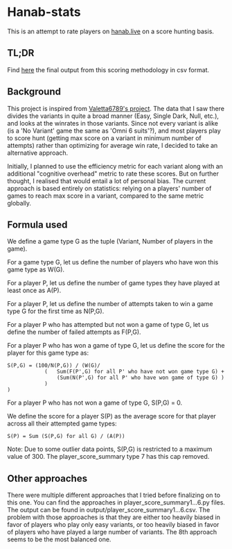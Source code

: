 # Hanab-stats

This is an attempt to rate players on [hanab.live](http://hanab.live/) on a score hunting basis.

## TL;DR

Find [here](https://github.com/Lel0uch-H/hanab-stats/blob/main/output/player_score_summary8.csv) the final output from this scoring methodology in csv format.

## Background

This project is inspired from [Valetta6789&#39;s project](https://github.com/Aigul9/hanabi-stats). The data that I saw there divides the variants in quite a broad manner (Easy, Single Dark, Null, etc.), and looks at the winrates in those variants. Since not every variant is alike (is a &#39;No Variant&#39; game the same as &#39;Omni 6 suits&#39;?), and most players play to score hunt (getting max score on a variant in minimum number of attempts) rather than optimizing for average win rate, I decided to take an alternative approach.

Initially, I planned to use the efficiency metric for each variant along with an additional &quot;cognitive overhead&quot; metric to rate these scores. But on further thought, I realised that would entail a lot of personal bias. The current approach is based entirely on statistics: relying on a players&#39; number of games to reach max score in a variant, compared to the same metric globally.

## Formula used

We define a game type G as the tuple (Variant, Number of players in the game).

For a game type G, let us define the number of players who have won this game type as W(G).

For a player P, let us define the number of game types they have played at least once as A(P).

For a player P, let us define the number of attempts taken to win a game type G for the first time as N(P,G).

For a player P who has attempted but not won a game of type G, let us define the number of failed attempts as F(P,G).

For a player P who has won a game of type G, let us define the score for the player for this game type as:

    S(P,G) = (100/N(P,G)) / (W(G)/
                (   Sum(F(P',G) for all P' who have not won game type G) +
                    (Sum(N(P',G) for all P' who have won game of type G) )
                )
    )

For a player P who has not won a game of type G, S(P,G) = 0.

We define the score for a player S(P) as the average score for that player across all their attempted game types:

    S(P) = Sum (S(P,G) for all G) / (A(P)) 

Note: Due to some outlier data points, S(P,G) is restricted to a maximum value of 300. The player\_score\_summary type 7 has this cap removed.

## Other approaches

There were multiple different approaches that I tried before finalizing on to this one. You can find the approaches in player\_score\_summary1...6.py files. The output can be found in output/player\_score\_summary1...6.csv. The problem with those approaches is that they are either too heavily biased in favor of players who play only easy variants, or too heavily biased in favor of players who have played a large number of variants. The 8th approach seems to be the most balanced one.
